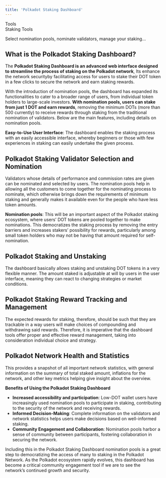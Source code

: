 ```yaml
---
title: 'Polkadot Staking Dashboard'
---
```

Tools  
 Staking Tools  


 Select nomination pools, nominate validators, manage your staking…

What is the Polkadot Staking Dashboard?
---------------------------------------

The **Polkadot Staking Dashboard is an advanced web interface designed to streamline the process of staking on the Polkadot network**, Its enhance the network securityby facilitating access for users to stake their DOT token in a few clicks to secure the network and earn staking rewards.

With the introduction of nomination pools, the dashboard has expanded its functionalities to cater to a broader range of users, from individual token holders to large-scale investors. **With nomination pools, users can stake from just 1 DOT and earn rewards**, removing the minimum DOTs (more than 500 currently) to receive rewards through staking from the traditional nomination of validators. Below are the main features, including details on nomination pools.

**Easy-to-Use User Interface**: The dashboard enables the staking process with an easily accessible interface, whereby beginners or those with few experiences in staking can easily undertake the given process.

**Polkadot Staking Validator Selection and Nomination**
-------------------------------------------------------

Validators whose details of performance and commission rates are given can be nominated and selected by users. The nomination pools help in allowing all the customers to come together for the nominating process to nominate, which otherwise brings down the requirements of minimum staking and generally makes it available even for the people who have less token amounts.

**Nomination pools**: This will be an important aspect of the Polkadot staking ecosystem, where users’ DOT tokens are pooled together to make nominations. This democratizes the staking process by removing the entry barriers and increases stakers’ possibility for rewards, particularly among small token holders who may not be having that amount required for self-nomination.

**Polkadot Staking and Unstaking**
----------------------------------

The dashboard basically allows staking and unstaking DOT tokens in a very flexible manner. The amount staked is adjustable at will by users in the user interface, meaning they can react to changing strategies or market conditions.

**Polkadot Staking Reward Tracking and Management**
---------------------------------------------------

The expected rewards for staking, therefore, should be such that they are trackable in a way users will make choices of compounding and withdrawing said rewards. Therefore, it is imperative that the dashboard tools offer proper and effective reward management, taking into consideration individual choice and strategy.

**Polkadot Network Health and Statistics**
------------------------------------------

This provides a snapshot of all important network statistics, with general information on the summary of total staked amount, inflations for the network, and other key metrics helping give insight about the overview.

**Benefits of Using the Polkadot Staking Dashboard**

- **Increased accessibility and participation**: Low-DOT wallet users have increasingly used nomination pools to participate in staking, contributing to the security of the network and receiving rewards.
- **Informed Decision-Making**: Complete information on the validators and network statistics helps users make decisions based on well-informed staking.
- **Community Engagement and Collaboration**: Nomination pools harbor a sense of community between participants, fostering collaboration in securing the network.

Including this in the Polkadot Staking Dashboard nomination pools is a great step to democratizing the access of many to staking in the Polkadot Network. As the Polkadot ecosystem rapidly evolves, this dashboard has become a critical community engagement tool if we are to see the network’s continued growth and security.
